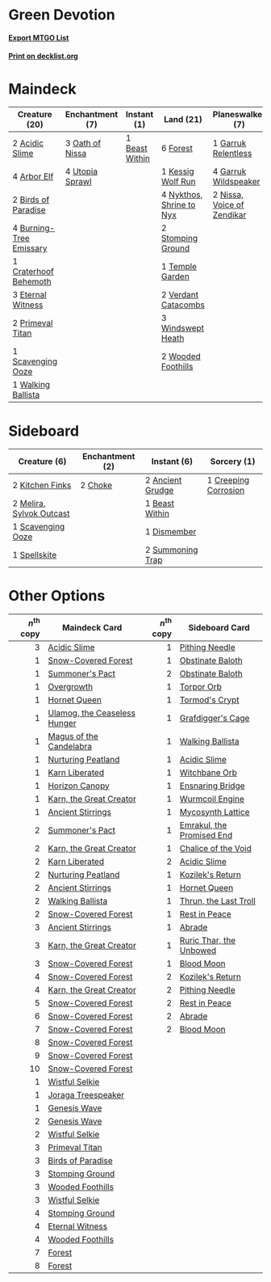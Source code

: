 # Green Devotion

#### [Export MTGO List](../collection/Green%20Devotion/Green%20Devotion.txt)
#### [Print on decklist.org](http://decklist.org/?deckmain=2%09Acidic%20Slime%0A4%09Arbor%20Elf%0A1%09Beast%20Within%0A2%09Birds%20of%20Paradise%0A4%09Burning-Tree%20Emissary%0A1%09Craterhoof%20Behemoth%0A3%09Eternal%20Witness%0A6%09Forest%0A1%09Garruk%20Relentless%0A4%09Garruk%20Wildspeaker%0A1%09Kessig%20Wolf%20Run%0A2%09Nissa,%20Voice%20of%20Zendikar%0A4%09Nykthos,%20Shrine%20to%20Nyx%0A3%09Oath%20of%20Nissa%0A4%09Primal%20Command%0A2%09Primeval%20Titan%0A1%09Scavenging%20Ooze%0A2%09Stomping%20Ground%0A1%09Temple%20Garden%0A4%09Utopia%20Sprawl%0A2%09Verdant%20Catacombs%0A1%09Walking%20Ballista%0A3%09Windswept%20Heath%0A2%09Wooded%20Foothills&deckside=2%09Ancient%20Grudge%0A1%09Beast%20Within%0A2%09Choke%0A1%09Creeping%20Corrosion%0A1%09Dismember%0A2%09Kitchen%20Finks%0A2%09Melira,%20Sylvok%20Outcast%0A1%09Scavenging%20Ooze%0A1%09Spellskite%0A2%09Summoning%20Trap)
# Maindeck

|                                          Creature (20)                                           |                                     Enchantment (7)                                      |                                       Instant (1)                                       |                                             Land (21)                                             |                                          Planeswalker (7)                                           |                                        Sorcery (4)                                        |
|--------------------------------------------------------------------------------------------------|------------------------------------------------------------------------------------------|-----------------------------------------------------------------------------------------|---------------------------------------------------------------------------------------------------|-----------------------------------------------------------------------------------------------------|-------------------------------------------------------------------------------------------|
|2 [Acidic Slime](http://gatherer.wizards.com/Pages/Card/Details.aspx?multiverseid=376237)         |3 [Oath of Nissa](http://gatherer.wizards.com/Pages/Card/Details.aspx?multiverseid=407650)|1 [Beast Within](http://gatherer.wizards.com/Pages/Card/Details.aspx?multiverseid=446158)|6 [Forest](http://gatherer.wizards.com/Pages/Card/Details.aspx?multiverseid=439860)                |1 [Garruk Relentless](http://gatherer.wizards.com/Pages/Card/Details.aspx?multiverseid=245250)       |4 [Primal Command](http://gatherer.wizards.com/Pages/Card/Details.aspx?multiverseid=220571)|
|4 [Arbor Elf](http://gatherer.wizards.com/Pages/Card/Details.aspx?multiverseid=442149)            |4 [Utopia Sprawl](http://gatherer.wizards.com/Pages/Card/Details.aspx?multiverseid=442181)|                                                                                         |1 [Kessig Wolf Run](http://gatherer.wizards.com/Pages/Card/Details.aspx?multiverseid=233256)       |4 [Garruk Wildspeaker](http://gatherer.wizards.com/Pages/Card/Details.aspx?multiverseid=247323)      |                                                                                           |
|2 [Birds of Paradise](http://gatherer.wizards.com/Pages/Card/Details.aspx?multiverseid=129906)    |                                                                                          |                                                                                         |4 [Nykthos, Shrine to Nyx](http://gatherer.wizards.com/Pages/Card/Details.aspx?multiverseid=373713)|2 [Nissa, Voice of Zendikar](http://gatherer.wizards.com/Pages/Card/Details.aspx?multiverseid=417424)|                                                                                           |
|4 [Burning-Tree Emissary](http://gatherer.wizards.com/Pages/Card/Details.aspx?multiverseid=426627)|                                                                                          |                                                                                         |2 [Stomping Ground](http://gatherer.wizards.com/Pages/Card/Details.aspx?multiverseid=405110)       |                                                                                                     |                                                                                           |
|1 [Craterhoof Behemoth](http://gatherer.wizards.com/Pages/Card/Details.aspx?multiverseid=240027)  |                                                                                          |                                                                                         |1 [Temple Garden](http://gatherer.wizards.com/Pages/Card/Details.aspx?multiverseid=405112)         |                                                                                                     |                                                                                           |
|3 [Eternal Witness](http://gatherer.wizards.com/Pages/Card/Details.aspx?multiverseid=51628)       |                                                                                          |                                                                                         |2 [Verdant Catacombs](http://gatherer.wizards.com/Pages/Card/Details.aspx?multiverseid=405113)     |                                                                                                     |                                                                                           |
|2 [Primeval Titan](http://gatherer.wizards.com/Pages/Card/Details.aspx?multiverseid=438749)       |                                                                                          |                                                                                         |3 [Windswept Heath](http://gatherer.wizards.com/Pages/Card/Details.aspx?multiverseid=405115)       |                                                                                                     |                                                                                           |
|1 [Scavenging Ooze](http://gatherer.wizards.com/Pages/Card/Details.aspx?multiverseid=420783)      |                                                                                          |                                                                                         |2 [Wooded Foothills](http://gatherer.wizards.com/Pages/Card/Details.aspx?multiverseid=405116)      |                                                                                                     |                                                                                           |
|1 [Walking Ballista](http://gatherer.wizards.com/Pages/Card/Details.aspx?multiverseid=423848)     |                                                                                          |                                                                                         |                                                                                                   |                                                                                                     |                                                                                           |


# Sideboard

|                                           Creature (6)                                            |                                 Enchantment (2)                                 |                                        Instant (6)                                        |                                          Sorcery (1)                                          |
|---------------------------------------------------------------------------------------------------|---------------------------------------------------------------------------------|-------------------------------------------------------------------------------------------|-----------------------------------------------------------------------------------------------|
|2 [Kitchen Finks](http://gatherer.wizards.com/Pages/Card/Details.aspx?multiverseid=370458)         |2 [Choke](http://gatherer.wizards.com/Pages/Card/Details.aspx?multiverseid=45431)|2 [Ancient Grudge](http://gatherer.wizards.com/Pages/Card/Details.aspx?multiverseid=235600)|1 [Creeping Corrosion](http://gatherer.wizards.com/Pages/Card/Details.aspx?multiverseid=214029)|
|2 [Melira, Sylvok Outcast](http://gatherer.wizards.com/Pages/Card/Details.aspx?multiverseid=194274)|                                                                                 |1 [Beast Within](http://gatherer.wizards.com/Pages/Card/Details.aspx?multiverseid=446158)  |                                                                                               |
|1 [Scavenging Ooze](http://gatherer.wizards.com/Pages/Card/Details.aspx?multiverseid=420783)       |                                                                                 |1 [Dismember](http://gatherer.wizards.com/Pages/Card/Details.aspx?multiverseid=382182)     |                                                                                               |
|1 [Spellskite](http://gatherer.wizards.com/Pages/Card/Details.aspx?multiverseid=397743)            |                                                                                 |2 [Summoning Trap](http://gatherer.wizards.com/Pages/Card/Details.aspx?multiverseid=425964)|                                                                                               |


# Other Options

|*n*<sup>th</sup> copy|                                             Maindeck Card                                             |*n*<sup>th</sup> copy|                                           Sideboard Card                                           |
|--------------------:|-------------------------------------------------------------------------------------------------------|--------------------:|----------------------------------------------------------------------------------------------------|
|                    3|[Acidic Slime](http://gatherer.wizards.com/Pages/Card/Details.aspx?multiverseid=376237)                |                    1|[Pithing Needle](http://gatherer.wizards.com/Pages/Card/Details.aspx?multiverseid=129526)           |
|                    1|[Snow-Covered Forest](http://gatherer.wizards.com/Pages/Card/Details.aspx?multiverseid=121192)         |                    1|[Obstinate Baloth](http://gatherer.wizards.com/Pages/Card/Details.aspx?multiverseid=438745)         |
|                    1|[Summoner's Pact](http://gatherer.wizards.com/Pages/Card/Details.aspx?multiverseid=442178)             |                    2|[Obstinate Baloth](http://gatherer.wizards.com/Pages/Card/Details.aspx?multiverseid=438745)         |
|                    1|[Overgrowth](http://gatherer.wizards.com/Pages/Card/Details.aspx?multiverseid=135282)                  |                    1|[Torpor Orb](http://gatherer.wizards.com/Pages/Card/Details.aspx?multiverseid=233069)               |
|                    1|[Hornet Queen](http://gatherer.wizards.com/Pages/Card/Details.aspx?multiverseid=238141)                |                    1|[Tormod's Crypt](http://gatherer.wizards.com/Pages/Card/Details.aspx?multiverseid=389723)           |
|                    1|[Ulamog, the Ceaseless Hunger](http://gatherer.wizards.com/Pages/Card/Details.aspx?multiverseid=402079)|                    1|[Grafdigger's Cage](http://gatherer.wizards.com/Pages/Card/Details.aspx?multiverseid=278452)        |
|                    1|[Magus of the Candelabra](http://gatherer.wizards.com/Pages/Card/Details.aspx?multiverseid=446174)     |                    1|[Walking Ballista](http://gatherer.wizards.com/Pages/Card/Details.aspx?multiverseid=423848)         |
|                    1|[Nurturing Peatland](http://gatherer.wizards.com/Pages/Card/Details.aspx?multiverseid=464192)          |                    1|[Acidic Slime](http://gatherer.wizards.com/Pages/Card/Details.aspx?multiverseid=376237)             |
|                    1|[Karn Liberated](http://gatherer.wizards.com/Pages/Card/Details.aspx?multiverseid=397828)              |                    1|[Witchbane Orb](http://gatherer.wizards.com/Pages/Card/Details.aspx?multiverseid=233240)            |
|                    1|[Horizon Canopy](http://gatherer.wizards.com/Pages/Card/Details.aspx?multiverseid=409571)              |                    1|[Ensnaring Bridge](http://gatherer.wizards.com/Pages/Card/Details.aspx?multiverseid=15866)          |
|                    1|[Karn, the Great Creator](http://gatherer.wizards.com/Pages/Card/Details.aspx?multiverseid=460928)     |                    1|[Wurmcoil Engine](http://gatherer.wizards.com/Pages/Card/Details.aspx?multiverseid=389756)          |
|                    1|[Ancient Stirrings](http://gatherer.wizards.com/Pages/Card/Details.aspx?multiverseid=442148)           |                    1|[Mycosynth Lattice](http://gatherer.wizards.com/Pages/Card/Details.aspx?multiverseid=446209)        |
|                    2|[Summoner's Pact](http://gatherer.wizards.com/Pages/Card/Details.aspx?multiverseid=442178)             |                    1|[Emrakul, the Promised End](http://gatherer.wizards.com/Pages/Card/Details.aspx?multiverseid=414295)|
|                    2|[Karn, the Great Creator](http://gatherer.wizards.com/Pages/Card/Details.aspx?multiverseid=460928)     |                    1|[Chalice of the Void](http://gatherer.wizards.com/Pages/Card/Details.aspx?multiverseid=442211)      |
|                    2|[Karn Liberated](http://gatherer.wizards.com/Pages/Card/Details.aspx?multiverseid=397828)              |                    2|[Acidic Slime](http://gatherer.wizards.com/Pages/Card/Details.aspx?multiverseid=376237)             |
|                    2|[Nurturing Peatland](http://gatherer.wizards.com/Pages/Card/Details.aspx?multiverseid=464192)          |                    1|[Kozilek's Return](http://gatherer.wizards.com/Pages/Card/Details.aspx?multiverseid=407608)         |
|                    2|[Ancient Stirrings](http://gatherer.wizards.com/Pages/Card/Details.aspx?multiverseid=442148)           |                    1|[Hornet Queen](http://gatherer.wizards.com/Pages/Card/Details.aspx?multiverseid=238141)             |
|                    2|[Walking Ballista](http://gatherer.wizards.com/Pages/Card/Details.aspx?multiverseid=423848)            |                    1|[Thrun, the Last Troll](http://gatherer.wizards.com/Pages/Card/Details.aspx?multiverseid=214050)    |
|                    2|[Snow-Covered Forest](http://gatherer.wizards.com/Pages/Card/Details.aspx?multiverseid=121192)         |                    1|[Rest in Peace](http://gatherer.wizards.com/Pages/Card/Details.aspx?multiverseid=442021)            |
|                    3|[Ancient Stirrings](http://gatherer.wizards.com/Pages/Card/Details.aspx?multiverseid=442148)           |                    1|[Abrade](http://gatherer.wizards.com/Pages/Card/Details.aspx?multiverseid=430772)                   |
|                    3|[Karn, the Great Creator](http://gatherer.wizards.com/Pages/Card/Details.aspx?multiverseid=460928)     |                    1|[Ruric Thar, the Unbowed](http://gatherer.wizards.com/Pages/Card/Details.aspx?multiverseid=442205)  |
|                    3|[Snow-Covered Forest](http://gatherer.wizards.com/Pages/Card/Details.aspx?multiverseid=121192)         |                    1|[Blood Moon](http://gatherer.wizards.com/Pages/Card/Details.aspx?multiverseid=45386)                |
|                    4|[Snow-Covered Forest](http://gatherer.wizards.com/Pages/Card/Details.aspx?multiverseid=121192)         |                    2|[Kozilek's Return](http://gatherer.wizards.com/Pages/Card/Details.aspx?multiverseid=407608)         |
|                    4|[Karn, the Great Creator](http://gatherer.wizards.com/Pages/Card/Details.aspx?multiverseid=460928)     |                    2|[Pithing Needle](http://gatherer.wizards.com/Pages/Card/Details.aspx?multiverseid=129526)           |
|                    5|[Snow-Covered Forest](http://gatherer.wizards.com/Pages/Card/Details.aspx?multiverseid=121192)         |                    2|[Rest in Peace](http://gatherer.wizards.com/Pages/Card/Details.aspx?multiverseid=442021)            |
|                    6|[Snow-Covered Forest](http://gatherer.wizards.com/Pages/Card/Details.aspx?multiverseid=121192)         |                    2|[Abrade](http://gatherer.wizards.com/Pages/Card/Details.aspx?multiverseid=430772)                   |
|                    7|[Snow-Covered Forest](http://gatherer.wizards.com/Pages/Card/Details.aspx?multiverseid=121192)         |                    2|[Blood Moon](http://gatherer.wizards.com/Pages/Card/Details.aspx?multiverseid=45386)                |
|                    8|[Snow-Covered Forest](http://gatherer.wizards.com/Pages/Card/Details.aspx?multiverseid=121192)         |                     |                                                                                                    |
|                    9|[Snow-Covered Forest](http://gatherer.wizards.com/Pages/Card/Details.aspx?multiverseid=121192)         |                     |                                                                                                    |
|                   10|[Snow-Covered Forest](http://gatherer.wizards.com/Pages/Card/Details.aspx?multiverseid=121192)         |                     |                                                                                                    |
|                    1|[Wistful Selkie](http://gatherer.wizards.com/Pages/Card/Details.aspx?multiverseid=405453)              |                     |                                                                                                    |
|                    1|[Joraga Treespeaker](http://gatherer.wizards.com/Pages/Card/Details.aspx?multiverseid=193462)          |                     |                                                                                                    |
|                    1|[Genesis Wave](http://gatherer.wizards.com/Pages/Card/Details.aspx?multiverseid=438730)                |                     |                                                                                                    |
|                    2|[Genesis Wave](http://gatherer.wizards.com/Pages/Card/Details.aspx?multiverseid=438730)                |                     |                                                                                                    |
|                    2|[Wistful Selkie](http://gatherer.wizards.com/Pages/Card/Details.aspx?multiverseid=405453)              |                     |                                                                                                    |
|                    3|[Primeval Titan](http://gatherer.wizards.com/Pages/Card/Details.aspx?multiverseid=438749)              |                     |                                                                                                    |
|                    3|[Birds of Paradise](http://gatherer.wizards.com/Pages/Card/Details.aspx?multiverseid=129906)           |                     |                                                                                                    |
|                    3|[Stomping Ground](http://gatherer.wizards.com/Pages/Card/Details.aspx?multiverseid=405110)             |                     |                                                                                                    |
|                    3|[Wooded Foothills](http://gatherer.wizards.com/Pages/Card/Details.aspx?multiverseid=405116)            |                     |                                                                                                    |
|                    3|[Wistful Selkie](http://gatherer.wizards.com/Pages/Card/Details.aspx?multiverseid=405453)              |                     |                                                                                                    |
|                    4|[Stomping Ground](http://gatherer.wizards.com/Pages/Card/Details.aspx?multiverseid=405110)             |                     |                                                                                                    |
|                    4|[Eternal Witness](http://gatherer.wizards.com/Pages/Card/Details.aspx?multiverseid=51628)              |                     |                                                                                                    |
|                    4|[Wooded Foothills](http://gatherer.wizards.com/Pages/Card/Details.aspx?multiverseid=405116)            |                     |                                                                                                    |
|                    7|[Forest](http://gatherer.wizards.com/Pages/Card/Details.aspx?multiverseid=439860)                      |                     |                                                                                                    |
|                    8|[Forest](http://gatherer.wizards.com/Pages/Card/Details.aspx?multiverseid=439860)                      |                     |                                                                                                    |

